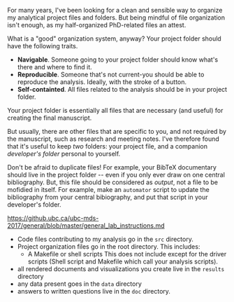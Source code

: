 For many years, I've been looking for a clean and sensible way to organize my analytical project files and folders. But being mindful of file organization isn't enough, as my half-organized PhD-related files an attest. 

What is a "good" organization system, anyway? Your project folder should have the following traits.

- __Navigable__. Someone going to your project folder should know what's there and where to find it.
- __Reproducible__. Someone that's not current-you should be able to reproduce the analysis. Ideally, with the stroke of a button. 
- __Self-containted__. All files related to the analysis should be in your project folder.

Your project folder is essentially all files that are necessary (and useful) for creating the final manuscript. 

But usually, there are other files that are specific to you, and not required by the manuscript, such as research and meeting notes. I've therefore found that it's useful to keep _two_ folders: your project file, and a companion _developer's folder_ personal to yourself. 


Don't be afraid to duplicate files! For example, your BibTeX documentary should live in the project folder -- even if you only ever draw on one central bibliography. But, this file should be considered as _output_, not a file to be mofidied in itself. For example, make an `automator` script to update the bibliography from your central bibiography, and put that script in your developer's folder. 

https://github.ubc.ca/ubc-mds-2017/general/blob/master/general_lab_instructions.md

- Code files contributing to my analysis go in the `src` directory. 
- Project organization files go in the root directory. This includes:
    - A Makefile or shell scripts This does not include except for the driver scripts (Shell script and Makefile which call your analysis scripts).
- all rendered documents and visualizations you create live in the `results` directory
- any data present goes in the `data` directory
- answers to written questions live in the `doc` directory.